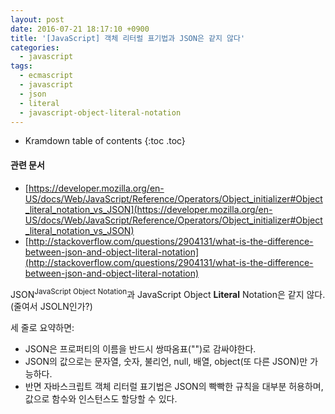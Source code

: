 ```yaml
---
layout: post
date: 2016-07-21 18:17:10 +0900
title: '[JavaScript] 객체 리터럴 표기법과 JSON은 같지 않다'
categories:
  - javascript
tags:
  - ecmascript
  - javascript
  - json
  - literal
  - javascript-object-literal-notation
---
```


* Kramdown table of contents
{:toc .toc}

#### 관련 문서

- [https://developer.mozilla.org/en-US/docs/Web/JavaScript/Reference/Operators/Object_initializer#Object_literal_notation_vs_JSON](https://developer.mozilla.org/en-US/docs/Web/JavaScript/Reference/Operators/Object_initializer#Object_literal_notation_vs_JSON)
- [http://stackoverflow.com/questions/2904131/what-is-the-difference-between-json-and-object-literal-notation](http://stackoverflow.com/questions/2904131/what-is-the-difference-between-json-and-object-literal-notation)

JSON<sup>JavaScript Object Notation</sup>과 JavaScript Object **Literal** Notation은 같지 않다. (줄여서 JSOLN인가?)

세 줄로 요약하면:

- JSON은 프로퍼티의 이름을 반드시 쌍따옴표("")로 감싸야한다.
- JSON의 값으로는 문자열, 숫자, 불리언, null, 배열, object(또 다른 JSON)만 가능하다.
- 반면 자바스크립트 객체 리터럴 표기법은 JSON의 빡빡한 규칙을 대부분 허용하며, 값으로 함수와 인스턴스도 할당할 수 있다.
